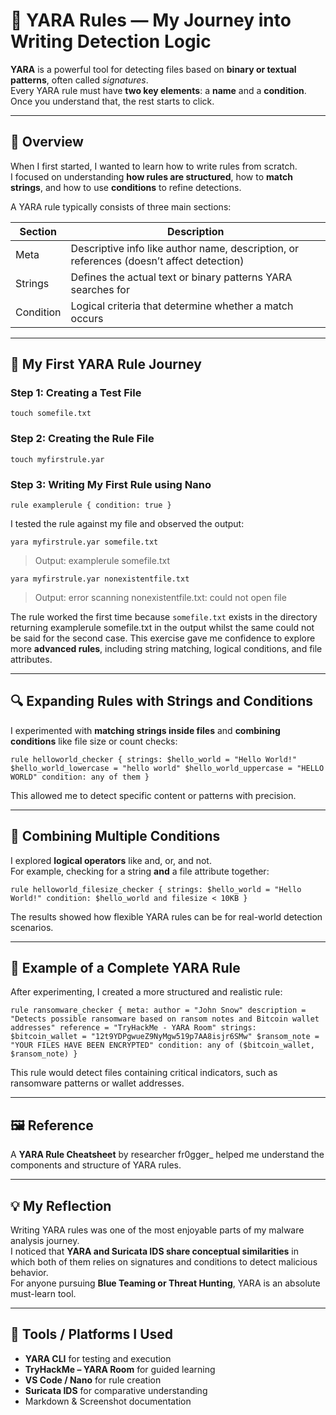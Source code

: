# 🧩 YARA Rules — My Journey into Writing Detection Logic

**YARA** is a powerful tool for detecting files based on **binary or textual patterns**, often called *signatures*.  
Every YARA rule must have **two key elements**: a **name** and a **condition**. Once you understand that, the rest starts to click.

---

## 🧠 Overview

When I first started, I wanted to learn how to write rules from scratch.  
I focused on understanding **how rules are structured**, how to **match strings**, and how to use **conditions** to refine detections.

A YARA rule typically consists of three main sections:

| Section   | Description                                                                 |
|-----------|-----------------------------------------------------------------------------|
| Meta      | Descriptive info like author name, description, or references (doesn’t affect detection) |
| Strings   | Defines the actual text or binary patterns YARA searches for               |
| Condition | Logical criteria that determine whether a match occurs                     |

---

## 🧩 My First YARA Rule Journey

### Step 1: Creating a Test File

`touch somefile.txt` 

### Step 2: Creating the Rule File

`touch myfirstrule.yar`  

### Step 3: Writing My First Rule using Nano

`rule examplerule {
    condition: true
}`

I tested the rule against my file and observed the output:

`yara myfirstrule.yar somefile.txt`
> Output:
> examplerule somefile.txt

`yara myfirstrule.yar nonexistentfile.txt`
> Output:
> error scanning nonexistentfile.txt: could not open file


The rule worked the first time because `somefile.txt` exists in the directory returning examplerule somefile.txt in the output whilst the same could not be said for the second case. This exercise gave me confidence to explore more **advanced rules**, including string matching, logical conditions, and file attributes.

---

## 🔍 Expanding Rules with Strings and Conditions

I experimented with **matching strings inside files** and **combining conditions** like file size or count checks:

`rule helloworld_checker {
    strings:
        $hello_world = "Hello World!"
        $hello_world_lowercase = "hello world"
        $hello_world_uppercase = "HELLO WORLD"
    condition:
        any of them
}`

This allowed me to detect specific content or patterns with precision.

---

## 🧩 Combining Multiple Conditions

I explored **logical operators** like and, or, and not.  
For example, checking for a string **and** a file attribute together:

`rule helloworld_filesize_checker {
    strings:
        $hello_world = "Hello World!"
    condition:
        $hello_world and filesize < 10KB
}`


The results showed how flexible YARA rules can be for real-world detection scenarios.

---

## 🧬 Example of a Complete YARA Rule

After experimenting, I created a more structured and realistic rule:

`rule ransomware_checker {
    meta:
        author = "John Snow"
        description = "Detects possible ransomware based on ransom notes and Bitcoin wallet addresses"
        reference = "TryHackMe - YARA Room"
    strings:
        $bitcoin_wallet = "12t9YDPgwueZ9NyMgw519p7AA8isjr6SMw"
        $ransom_note = "YOUR FILES HAVE BEEN ENCRYPTED"
    condition:
        any of ($bitcoin_wallet, $ransom_note)
}
`


This rule would detect files containing critical indicators, such as ransomware patterns or wallet addresses.

---

## 🖼️ Reference

A **YARA Rule Cheatsheet** by researcher fr0gger_ helped me understand the components and structure of YARA rules.

---

## 💡 My Reflection

Writing YARA rules was one of the most enjoyable parts of my malware analysis journey.  
I noticed that **YARA and Suricata IDS share conceptual similarities** in which both of them relies on signatures and conditions to detect malicious behavior.  
For anyone pursuing **Blue Teaming or Threat Hunting**, YARA is an absolute must-learn tool.

---

## 🧰 Tools / Platforms I Used

- **YARA CLI** for testing and execution  
- **TryHackMe – YARA Room** for guided learning  
- **VS Code / Nano** for rule creation  
- **Suricata IDS** for comparative understanding  
- Markdown & Screenshot documentation
